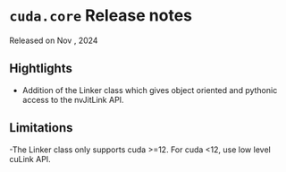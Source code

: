 # `cuda.core` Release notes

Released on Nov <TODO>, 2024

## Hightlights
- Addition of the Linker class which gives object oriented and pythonic access to the nvJitLink API.

## Limitations

-The Linker class only supports cuda >=12. For cuda <12, use low level cuLink API.
